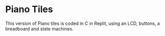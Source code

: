 # Piano Tiles

This version of Piano tiles is coded in C in Replit, using an LCD, buttons, a breadboard and state machines.
